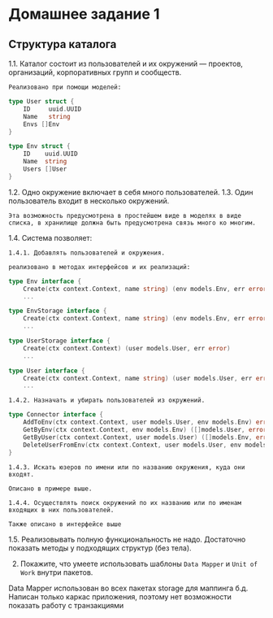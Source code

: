 # Домашнее задание 1

## Структура каталога
1.1. Каталог состоит из пользователей и их окружений — проектов, организаций, корпоративных групп и сообществ.

    Реализовано при помощи моделей:
    
```go
type User struct {
	ID     uuid.UUID
	Name   string
	Envs []Env
}

type Env struct {
	ID    uuid.UUID
	Name  string
	Users []User
}

```
1.2. Одно окружение включает в себя много пользователей.
1.3. Один пользователь входит в несколько окружений.

	Эта возможность предусмотрена в простейшем виде в моделях в виде списка, в хранилище должна быть предусмотрена связь много ко многим.

1.4. Система позволяет:

	1.4.1. Добавлять пользователей и окружения.

	реализовано в методах интерфейсов и их реализаций:
```go
type Env interface {
	Create(ctx context.Context, name string) (env models.Env, err error)
	...

type EnvStorage interface {
	Create(ctx context.Context, name string) (env models.Env, err error)
	...

type UserStorage interface {
	Create(ctx context.Context) (user models.User, err error)
	...

type User interface {
	Create(ctx context.Context, name string) (user models.User, err error)
	...

```

	1.4.2. Назначать и убирать пользователей из окружений.

```go
type Connector interface {
	AddToEnv(ctx context.Context, user models.User, env models.Env) error
	GetByEnv(ctx context.Context, env models.Env) ([]models.User, error)
	GetByUser(ctx context.Context, user models.User) ([]models.Env, error)
	DeleteUserFromEnv(ctx context.Context, user models.User, env models.Env) error
}

```
	1.4.3. Искать юзеров по имени или по названию окружения, куда они входят.

	Описано в примере выше. 

	1.4.4. Осуществлять поиск окружений по их названию или по именам входящих в них пользователей.

	Также описано в интерфейсе выше
1.5. Реализовывать полную функциональность не надо. Достаточно показать методы у подходящих структур (без тела).

2. Покажите, что умеете использовать шаблоны `Data Mapper` и `Unit of Work` внутри пакетов.

Data Mapper использован во всех пакетах storage для маппинга б.д. 
Написан только каркас приложения, поэтому нет возможности показать работу с транзакциями 